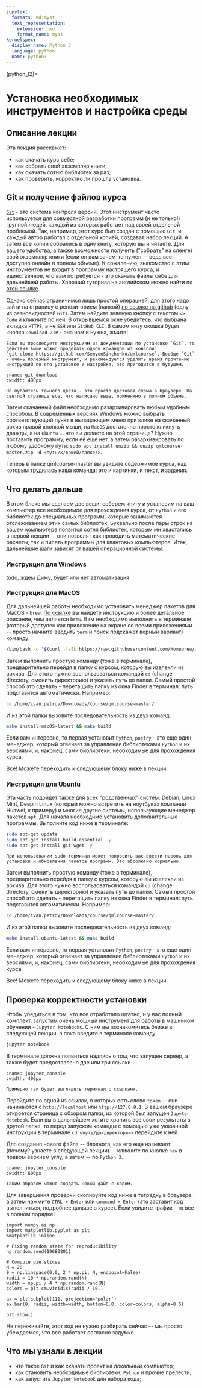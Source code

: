 ```yaml
---
jupytext:
  formats: md:myst
  text_representation:
    extension: .md
    format_name: myst
kernelspec:
  display_name: Python 3
  language: python
  name: python3
---
```


(python_l2)=

# Установка необходимых инструментов и настройка среды

## Описание лекции

Эта лекция расскажет:

- как скачать курс себе;
- как собрать свой экземпляр книги;
- как скачать сотню библиотек за раз;
- как проверить, корректно ли прошла установка.

## Git и получение файлов курса

[`Git`](https://ru.wikipedia.org/wiki/Git) - это система контроля версий. Этот инструмент часто используется для совместной разработки программ (и не только!) группой людей, каждый из которых работает над своей отдельной проблемой. Так, например, этот курс был создан с помощью `Git`, и каждый автор работал с отдельной копией, создавая набор лекций. А затем все копии собрались в одну книгу, которую вы и читаете. Для вашего удобства, а также возможности получить ("собрать" на сленге) свой экземпляр книги (если он вам зачем-то нужен -- ведь все доступно онлайн в полном объеме). К сожалению, знакомство с этим инструментов не входит в программу настоящего курса, и единственное, что вам потребуется - это скачать файлы себе для дальнейшей работы. Хороший туториал на английском можно найти по [этой ссылке](https://git-scm.com/docs/gittutorial).

Однако сейчас ограничимся лишь простой операцией: для этого надо зайти на страницу с репозиторием (папкой) [по ссылке на github](https://github.com/SemyonSinchenko/qmlcourse) (одну из разновидностей `Git`). Затем найдите зеленую кнопку с текстом `<> Code` и кликните по ней. В открывшемся окне убедитесь, что выбрана вкладка `HTTPS`, а не `SSH` или `GitHub CLI`. В самом низу окошка будет кнопка `Download ZIP` - она нам и нужна, жмите!

```{tip}
Если вы проследуете инструкциям из документации по установке `Git`, то действия выше можно проделать одной командой из консоли:
`git clone https://github.com/SemyonSinchenko/qmlcourse`. Вообще `Git` - очень полезный инструмент, и рекомендуется уделить время прочтению инструкций по его установке и настройке, это пригодится в будущем.
```

```{figure} /_static/pythonblock/install_l2/git_download.png
:name: git_download
:width: 400px

Не пугайтесь темного цвета - это просто цветовая схема в браузере. На светлой странице все, что написано выше, применимо в полном объеме.
```

Затем скачанный файл необходимо разархивировать любым удобным способом. В современных версиях Windows можно выбрать соответствующий пункт в выпадающем меню при клике на скачанный архив правой кнопкой мыши, на `MacOS` достаточно просто кликнуть дважды, а на `Ubuntu` ... что вы делаете на этой странице? Нужно поставить программу, если её еще нет, а затем разархивировать по любому удобному пути: ```sudo apt install unzip && unzip qmlcourse-master.zip -d <путь/к/вашей/папке/>```.

Теперь в папке qmlcourse-master вы увидите содержимое курса, над которым трудилась наша команда: это и картинки, и текст, и задания.

## Что делать дальше
В этом блоке мы сделаем две вещи: соберем книгу и установим на ваш компьютер все необходимое для прохождения курса, от `Python` и его библиотек до специальных программ, которые занимаются отслеживанием этих самых библиотек. Буквально после пары строк на вашем компьютере появится сотня библиотек, которым ми хвастались в первой лекции -- они позволят как проводить математические расчеты, так и писать программы для квантовых компьютеров. Итак, дальнейшие шаги зависят от вашей операционной системы:

### Инструкция для Windows
todo, ждем Диму, будет или нет автоматизация

### Инструкция для MacOS
Для дальнейшей работы необходимо установить менеджер пакетов для MacOS - `brew`. [По ссылке](https://brew.sh/index_ru) вы найдете инструкцию и более детальное описание, чем является `brew`. Вам необходимо выполнить в терминале (который доступен как приложение на экране со всеми приложениями -- просто начните вводить `term` и поиск подскажет верный вариант) команду:

```bash
/bin/bash -c "$(curl -fsSL https://raw.githubusercontent.com/Homebrew/install/HEAD/install.sh)"
```

Затем выполнить простую команду (тоже в терминале), предварительно перейдя в папку с курсом, которую вы извлекли из архива. Для этого нужно воспользоваться командой `cd` (change directory, сменить директорию) и указать путь до папки. Самый простой способ это сделать - перетащить папку из окна Finder в терминал: путь подставится автоматически. Например:

```bash
cd /home/ivan.petrov/Downloads/course/qmlcourse-master/
```

И из этой папки вызовите последовательность из двух команд:

```bash
make install-macOS-latest && make build
```

Если вам интересно, то первая установит `Python`, `poetry` - это еще один менеджер, который отвечает за управление библиотеками `Python` и их версиями, и, наконец, сами библиотеки, необходимые для прохождения курса.

Все! Можете переходить к следующему блоку ниже в лекции.


### Инструкция для Ubuntu
Эта часть подойдет также для всех "родственных" систем: Debian, Linux Mint, Deepin Linux (который можно встретить на ноутбуках компании Huawei, к примеру) и многие другие системы, использующие менеджер пакетов `apt`.
Для начала необходимо установить дополнительные программы. Выполните код ниже в терминале:

```bash
sudo apt-get update
sudo apt-get install build-essential -y
sudo apt-get install git wget -y
```

```{warning}
При использовании sudo терминал может попросить вас ввести пароль для установки и обновления пакетов программ. Это абсолютно нормально.
```

Затем выполнить простую команду (тоже в терминале), предварительно перейдя в папку с курсом, которую вы извлекли из архива. Для этого нужно воспользоваться командой `cd` (change directory, сменить директорию) и указать путь до папки. Самый простой способ это сделать - перетащить папку из окна Finder в терминал: путь подставится автоматически. Например:

```bash
cd /home/ivan.petrov/Downloads/course/qmlcourse-master/
```

И из этой папки вызовите последовательность из двух команд:

```bash
make install-ubuntu-latest && make build
```

Если вам интересно, то первая установит `Python`, `poetry` - это еще один менеджер, который отвечает за управление библиотеками `Python` и их версиями, и, наконец, сами библиотеки, необходимые для прохождения курса.

Все! Можете переходить к следующему блоку ниже в лекции.

## Проверка корректности установки
Чтобы убедиться в том, что все отработало штатно, и у вас полный комплект, запустим очень мощный инструмент для работы в машинном обучении - `Jupyter Notebooks`. С ним вы познакомитесь ближе в следующей лекции, а пока введите в терминале команду

```bash
jupyter notebook
```

В терминале должна появиться надпись о том, что запущен сервер, а также будет предоставлено две или три ссылки.

```{figure} /_static/pythonblock/install_l2/jupyter_console.png
:name: jupyter_console
:width: 400px

Примерно так будет выглядеть терминал с ссылками.
```

Перейдите по одной из ссылок, в которых есть слово `token` -- они начинаются с `http://localhost` или `http://127.0.0.1`. В вашем браузере откроется страница с обзором папки, из которой был запущен `Jupyter Notebook`. Если вы в дальнейшем хотите хранить все свои результаты в другой папке, то перед запуском команды с помощью уже указанной инструкции в терминале `cd <путь/до/директории>` перейдите к ней.

Для создания нового файла -- блокнота, как его еще называют (почему? узнаете в следующей лекции) -- кликните по кнопке `new` в правом верхнем углу, а затем -- по `Python 3`.

```{figure} /_static/pythonblock/install_l2/jupyter_create.png
:name: jupyter_console
:width: 600px

Таким образом можно создать новый файл с кодом.
```

Для завершения проверки скопируйте код ниже в тетрадку в браузере, а затем нажмите `CTRL + Enter` или `command + Enter` (это заставит код выполниться, подробнее дальше в курсе). Если увидите график - то все в полном порядке!

```python3
import numpy as np
import matplotlib.pyplot as plt
%matplotlib inline

# Fixing random state for reproducibility
np.random.seed(19680801)

# Compute pie slices
N = 20
θ = np.linspace(0.0, 2 * np.pi, N, endpoint=False)
radii = 10 * np.random.rand(N)
width = np.pi / 4 * np.random.rand(N)
colors = plt.cm.viridis(radii / 10.)

ax = plt.subplot(111, projection='polar')
ax.bar(θ, radii, width=width, bottom=0.0, color=colors, alpha=0.5)

plt.show()
```

Не переживайте, этот код не нужно разбирать сейчас -- мы просто убеждаемся, что все работает согласно задумке.

## Что мы узнали в лекции
- что такое `Git` и как скачать проект на локальный компьютер;
- как становить необходимые библиотеки, `Python` и прочие прелести;
- как запустить `Jupyter Notebook` для набора кода;
